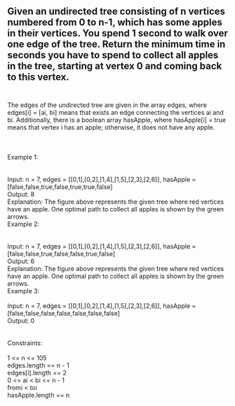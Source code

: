 ## Given an undirected tree consisting of n vertices numbered from 0 to n-1, which has some apples in their vertices. You spend 1 second to walk over one edge of the tree. Return the minimum time in seconds you have to spend to collect all apples in the tree, starting at vertex 0 and coming back to this vertex. <br> <br> 
The edges of the undirected tree are given in the array edges, where edges[i] = [ai, bi] means that exists an edge connecting the vertices ai and bi. Additionally, there is a boolean array hasApple, where hasApple[i] = true means that vertex i has an apple; otherwise, it does not have any apple. <br> <br> <br> <br> 
Example 1: <br> <br> <br> 
Input: n = 7, edges = [[0,1],[0,2],[1,4],[1,5],[2,3],[2,6]], hasApple = [false,false,true,false,true,true,false] <br> 
Output: 8 <br> 
Explanation: The figure above represents the given tree where red vertices have an apple. One optimal path to collect all apples is shown by the green arrows. <br> 
Example 2: <br> <br> <br> 
Input: n = 7, edges = [[0,1],[0,2],[1,4],[1,5],[2,3],[2,6]], hasApple = [false,false,true,false,false,true,false] <br> 
Output: 6 <br> 
Explanation: The figure above represents the given tree where red vertices have an apple. One optimal path to collect all apples is shown by the green arrows. <br> 
Example 3: <br> <br> 
Input: n = 7, edges = [[0,1],[0,2],[1,4],[1,5],[2,3],[2,6]], hasApple = [false,false,false,false,false,false,false] <br> 
Output: 0 <br> <br> <br> 
Constraints: <br> <br> 
1 <= n <= 105 <br> 
edges.length == n - 1 <br> 
edges[i].length == 2 <br> 
0 <= ai < bi <= n - 1 <br> 
fromi < toi <br> 
hasApple.length == n <br> 
